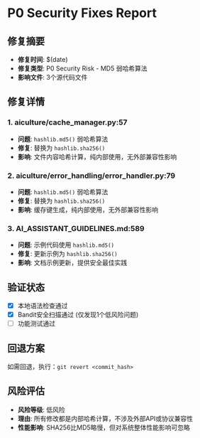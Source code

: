 # P0 Security Fixes Report

## 修复摘要

- **修复时间**: $(date)
- **修复类型**: P0 Security Risk - MD5 弱哈希算法
- **影响文件**: 3个源代码文件

## 修复详情

### 1. aiculture/cache_manager.py:57

- **问题**: `hashlib.md5()` 弱哈希算法
- **修复**: 替换为 `hashlib.sha256()`
- **影响**: 文件内容哈希计算，纯内部使用，无外部兼容性影响

### 2. aiculture/error_handling/error_handler.py:79  

- **问题**: `hashlib.md5()` 弱哈希算法
- **修复**: 替换为 `hashlib.sha256()`
- **影响**: 缓存键生成，纯内部使用，无外部兼容性影响

### 3. AI_ASSISTANT_GUIDELINES.md:589

- **问题**: 示例代码使用 `hashlib.md5()`
- **修复**: 更新示例为 `hashlib.sha256()`
- **影响**: 文档示例更新，提供安全最佳实践

## 验证状态

- [x] 本地语法检查通过
- [x] Bandit安全扫描通过 (仅发现1个低风险问题)  
- [ ] 功能测试通过

## 回退方案

如需回退，执行：`git revert <commit_hash>`

## 风险评估

- **风险等级**: 低风险
- **理由**: 所有修改都是内部哈希计算，不涉及外部API或协议兼容性
- **性能影响**: SHA256比MD5略慢，但对系统整体性能影响可忽略
